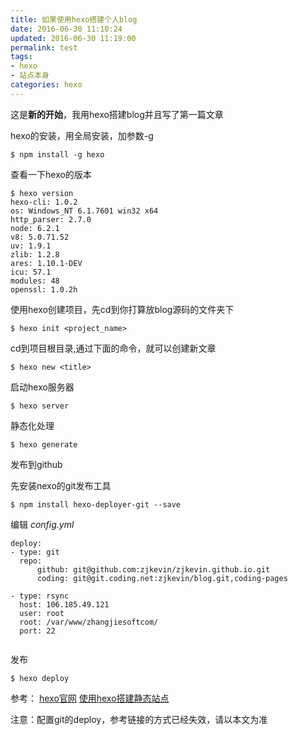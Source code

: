 ```yaml
---
title: 如果使用hexo搭建个人blog
date: 2016-06-30 11:10:24
updated: 2016-06-30 11:19:00
permalink: test
tags:
- hexo
- 站点本身
categories: hexo
---
```


这是**新的开始**，我用hexo搭建blog并且写了第一篇文章

hexo的安装，用全局安装，加参数-g
```{bash}
$ npm install -g hexo
```

查看一下hexo的版本
```{bash}
$ hexo version
hexo-cli: 1.0.2
os: Windows_NT 6.1.7601 win32 x64
http_parser: 2.7.0
node: 6.2.1
v8: 5.0.71.52
uv: 1.9.1
zlib: 1.2.8
ares: 1.10.1-DEV
icu: 57.1
modules: 48
openssl: 1.0.2h
```

使用hexo创建项目，先cd到你打算放blog源码的文件夹下
```{bash}
$ hexo init <project_name>
```

cd到项目根目录,通过下面的命令，就可以创建新文章
```{bash}
$ hexo new <title>
```

启动hexo服务器
```{bash}
$ hexo server
```

静态化处理
```{bash}
$ hexo generate
```

发布到github

先安装nexo的git发布工具
```{bash}
$ npm install hexo-deployer-git --save
```

编辑 _config.yml_
```{bash}
deploy:
- type: git
  repo:
      github: git@github.com:zjkevin/zjkevin.github.io.git
      coding: git@git.coding.net:zjkevin/blog.git,coding-pages

- type: rsync
  host: 106.185.49.121
  user: root
  root: /var/www/zhangjiesoftcom/
  port: 22


```

发布
```{bash}
$ hexo deploy
```

参考：
[hexo官网](https://hexo.io/)
[使用hexo搭建静态站点](http://blog.fens.me/hexo-blog-github/)

注意：配置git的deploy，参考链接的方式已经失效，请以本文为准
